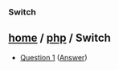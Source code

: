 ### Switch
[home][go-home] / [php][go-php] / **Switch**
---
- [Question 1][q1] ([Answer][a1])

[q1]: ./question-1.md
[a1]: ./answer-1.md

[result]: ./answer-1.md
[go-switch]: ./index.md
[go-php]: ../index.md
[go-home]: ../../index.md
